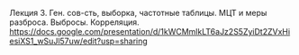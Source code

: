 Лекция 3. Ген. сов-сть, выборка, частотные таблицы. МЦТ и меры разброса. Выбросы. Корреляция.
https://docs.google.com/presentation/d/1kWCMmlkLT6aJz2S5ZyiDt2ZVxHiesiXS1_wSuJl57uw/edit?usp=sharing

